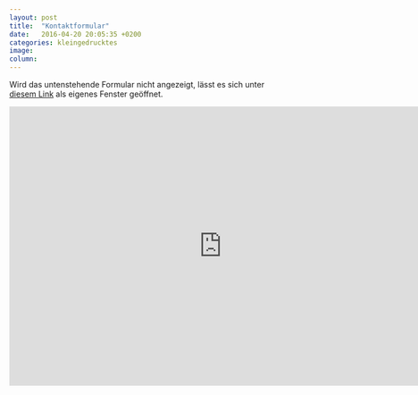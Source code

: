 ```yaml
---
layout: post
title:  "Kontaktformular"
date:   2016-04-20 20:05:35 +0200
categories: kleingedrucktes
image:
column:
---
```

Wird das untenstehende Formular nicht angezeigt, lässt es sich unter [diesem Link](http://goo.gl/forms/iEEYQbDPYD) als eigenes Fenster geöffnet.
<iframe src="https://docs.google.com/forms/d/e/1FAIpQLSdrXhmA0onlcX2vZTlSv-Co8OyFP9xEpZsJw7UPvoml6E92-Q/viewform?embedded=true" width="760" height="500" frameborder="0" marginheight="0" marginwidth="0">Wird geladen...</iframe> 
